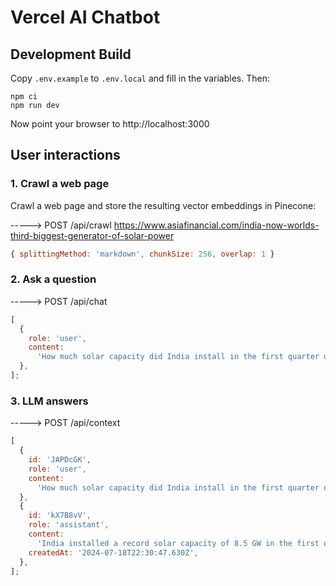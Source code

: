 # Vercel AI Chatbot

## Development Build

Copy `.env.example` to `.env.local` and fill in the variables. Then:

```shell
npm ci
npm run dev
```

Now point your browser to http://localhost:3000

## User interactions

### 1. Crawl a web page

Crawl a web page and store the resulting vector embeddings in Pinecone:

-----> POST /api/crawl
https://www.asiafinancial.com/india-now-worlds-third-biggest-generator-of-solar-power

```js
{ splittingMethod: 'markdown', chunkSize: 256, overlap: 1 }
```

### 2. Ask a question

-----> POST /api/chat

```js
[
  {
    role: 'user',
    content:
      'How much solar capacity did India install in the first quarter of 2024?',
  },
];
```

### 3. LLM answers

-----> POST /api/context

```js
[
  {
    id: 'JAPDcGK',
    role: 'user',
    content:
      'How much solar capacity did India install in the first quarter of 2024?',
  },
  {
    id: 'kX7B8vV',
    role: 'assistant',
    content:
      'India installed a record solar capacity of 8.5 GW in the first quarter of 2024.',
    createdAt: '2024-07-18T22:30:47.630Z',
  },
];
```
